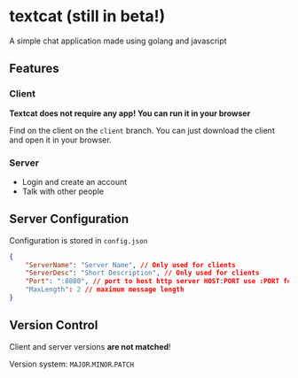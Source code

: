 # textcat (still in beta!)
A simple chat application made using golang and javascript

## Features

### Client
**Textcat does not require any app! You can run it in your browser**

Find on the client on the `client` branch.
You can just download the client and open it in your browser.

### Server

- Login and create an account
- Talk with other people

## Server Configuration

Configuration is stored in `config.json`

```json
{
    "ServerName": "Server Name", // Only used for clients
    "ServerDesc": "Short Description", // Only used for clients
    "Port": ":8080", // port to host http server HOST:PORT use :PORT for localhost
    "MaxLength": 2 // maximum message length
}

```

## Version Control

Client and server versions **are not matched**!

Version system:
`MAJOR`.`MINOR`.`PATCH`